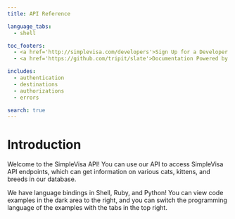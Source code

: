 ```yaml
---
title: API Reference

language_tabs:
  - shell

toc_footers:
  - <a href='http://simplevisa.com/developers'>Sign Up for a Developer Key</a>
  - <a href='https://github.com/tripit/slate'>Documentation Powered by Slate</a>

includes:
  - authentication
  - destinations
  - authorizations
  - errors

search: true
---
```


# Introduction

Welcome to the SimpleVisa API! You can use our API to access SimpleVisa API endpoints, which can get information on various cats, kittens, and breeds in our database.

We have language bindings in Shell, Ruby, and Python! You can view code examples in the dark area to the right, and you can switch the programming language of the examples with the tabs in the top right.

